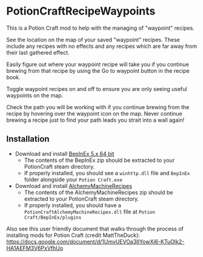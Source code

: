 # PotionCraftRecipeWaypoints
This is a Potion Craft mod to help with the managing of "waypoint" recipes.

See the location on the map of your saved "waypoint" recipes. These include any recipes with no effects and any recipes which are far away from their last gathered effect.

Easily figure out where your waypoint recipe will take you if you continue brewing from that recipe by using the Go to waypoint button in the recipe book.

Toggle waypoint recipes on and off to ensure you are only seeing useful waypoints on the map.

Check the path you will be working with if you continue brewing from the recipe by hovering over the waypoint icon on the map. Never continue brewing a recipe just to find your path leads you strait into a wall again!


## Installation

- Download and install [BepInEx 5.x 64 bit](https://github.com/BepInEx/BepInEx/releases)
  - The contents of the BepInEx zip should be extracted to your PotionCraft steam directory.
  - If properly installed, you should see a `winhttp.dll` file and `BepInEx` folder alongside your `Potion Craft.exe`
- Download and install [AlchemyMachineRecipes](https://github.com/AndrewFahlgren/PotionCraftAlchemyMachineRecipes/releases/)
  - The contents of the AlchemyMachineRecipes zip should be extracted to your PotionCraft steam directory.
  - If properly installed, you should have a `PotionCraftAlchemyMachineRecipes.dll` file at `Potion Craft/BepInEx/plugins`

Also see this user friendly document that walks through the process of installing mods for Potion Craft (credit MattTheDuck): https://docs.google.com/document/d/1UmvUEVOa3IIYowXi6-KTuOIk2-HA1AEFM3V6PxVfhUo

